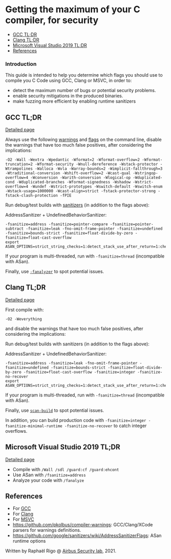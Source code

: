 # Getting the maximum of your C compiler, for security

- [GCC TL;DR](#gcc-tldr)
- [Clang TL;DR](#clang-tldr)
- [Microsoft Visual Studio 2019 TL;DR](#microsoft-visual-studio-2019-tldr)
- [References](#references)

### Introduction

This guide is intended to help you determine which flags you should use to
compile you C Code using GCC, Clang or MSVC, in order to:

* detect the maximum number of bugs or potential security problems.
* enable security mitigations in the produced binaries.
* make fuzzing more efficient by enabling runtime sanitizers


## GCC TL;DR

[Detailed page](./gcc_compilation.md)

Always use the following [warnings](./gcc_compilation.md#warnings) and [flags](./gcc_compilation.md#compilation-flags) on the command line, disable the warnings that have too much false positives, after considering the implications:
```
-O2 -Wall -Wextra -Wpedantic -Wformat=2 -Wformat-overflow=2 -Wformat-truncation=2 -Wformat-security -Wnull-dereference -Wstack-protector -Wtrampolines -Walloca -Wvla -Warray-bounds=2 -Wimplicit-fallthrough=3 -Wtraditional-conversion -Wshift-overflow=2 -Wcast-qual -Wstringop-overflow=4 -Wconversion -Warith-conversion -Wlogical-op -Wduplicated-cond -Wduplicated-branches -Wformat-signedness -Wshadow -Wstrict-overflow=4 -Wundef -Wstrict-prototypes -Wswitch-default -Wswitch-enum -Wstack-usage=1000000 -Wcast-align=strict -fstack-protector-strong -fstack-clash-protection -fPIE
```

Run debug/test builds with [sanitizers](./gcc_compilation.md#runtime-sanitizers) (in addition to the flags above):

AddressSanitizer + UndefinedBehaviorSanitizer:
```
-fsanitize=address -fsanitize=pointer-compare -fsanitize=pointer-subtract -fsanitize=leak -fno-omit-frame-pointer -fsanitize=undefined -fsanitize=bounds-strict -fsanitize=float-divide-by-zero -fsanitize=float-cast-overflow
export ASAN_OPTIONS=strict_string_checks=1:detect_stack_use_after_return=1:check_initialization_order=1:strict_init_order=1:detect_invalid_pointer_pairs=2
```

If your program is multi-threaded, run with `-fsanitize=thread` (incompatible with ASan).

Finally, use [`-fanalyzer`](./gcc_compilation.md#code-analysis) to spot potential issues.

## Clang TL;DR

[Detailed page](./clang_compilation.md)

First compile with:

```
-O2 -Weverything
```
and disable the warnings that have too much false positives, after considering the implications:

Run debug/test builds with sanitizers (in addition to the flags above):

AddressSanitizer + UndefinedBehaviorSanitizer:
```
-fsanitize=address -fsanitize=leak -fno-omit-frame-pointer -fsanitize=undefined -fsanitize=bounds-strict -fsanitize=float-divide-by-zero -fsanitize=float-cast-overflow -fsanitize=integer -fsanitize-no-recover
export ASAN_OPTIONS=strict_string_checks=1:detect_stack_use_after_return=1:check_initialization_order=1:strict_init_order=1:detect_invalid_pointer_pairs=2
```

If your program is multi-threaded, run with `-fsanitize=thread` (incompatible with ASan).

Finally, use [`scan-build`](./clang_compilation.md#code-analysis) to spot potential issues.

In addition, you can build production code with `-fsanitize=integer -fsanitize-minimal-runtime -fsanitize-no-recover` to catch integer overflows.


## Microsoft Visual Studio 2019 TL;DR

[Detailed page](./msvc_compilation.md)

* Compile with `/Wall /sdl /guard:cf /guard:ehcont`
* Use ASan with `/fsanitize=address`
* Analyze your code with `/fanalyze`

## References

* For [GCC](./gcc_compilation.md#references)
* For [Clang](./clang_compilation.md#references)
* For [MSVC](./msvc_compilation.md#references)
* <https://github.com/pkolbus/compiler-warnings>: GCC/Clang/XCode parsers for warnings definitions.
* <https://github.com/google/sanitizers/wiki/AddressSanitizerFlags>: ASan runtime options


Written by Raphaël Rigo @ [Airbus Security lab](https://airbus-seclab.github.io), 2021.
